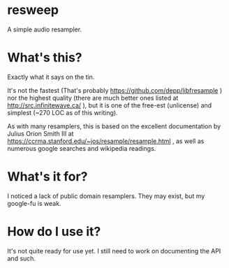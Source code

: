 # resweep
A simple audio resampler.

# What's this?
Exactly what it says on the tin.

It's not the fastest (That's probably https://github.com/depp/libfresample ) nor the highest quality (there are much better ones listed at http://src.infinitewave.ca/ ), but it is one of the free-est (unlicense) and simplest (~270 LOC as of this writing).

As with many resamplers, this is based on the excellent documentation by Julius Orion Smith III at https://ccrma.stanford.edu/~jos/resample/resample.html , as well as numerous google searches and wikipedia readings.

# What's it for?
I noticed a lack of public domain resamplers. They may exist, but my google-fu is weak.

# How do I use it?
It's not quite ready for use yet. I still need to work on documenting the API and such.
